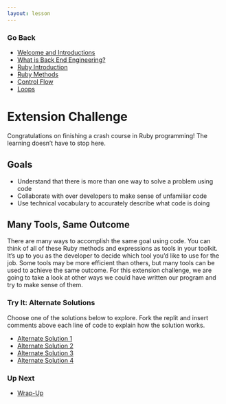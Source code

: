 ```yaml
---
layout: lesson
---
```


### Go Back

- [Welcome and Introductions](../)
- [What is Back End Engineering?](../what-is-bee)
- [Ruby Introduction](../ruby-intro)
- [Ruby Methods](../ruby-methods)
- [Control Flow](../control-flow)
- [Loops](../loops)

# Extension Challenge

Congratulations on finishing a crash course in Ruby programming! The learning doesn’t have to stop here.

## Goals

- Understand that there is more than one way to solve a problem using code
- Collaborate with over developers to make sense of unfamiliar code
- Use technical vocabulary to accurately describe what code is doing

## Many Tools, Same Outcome
There are many ways to accomplish the same goal using code. You can think of all of these Ruby methods and expressions as tools in your toolkit. It’s up to you as the developer to decide which tool you’d like to use for the job. Some tools may be more efficient than others, but many tools can be used to achieve the same outcome. For this extension challenge, we are going to take a look at other ways we could have written our program and try to make sense of them.

<div class="try-it-new">
  <h3>Try It: Alternate Solutions</h3>
  <p>Choose one of the solutions below to explore. Fork the replit and insert comments above each line of code to explain how the solution works.</p>
  <ul>
    <li><a href="https://replit.com/@turingschool/number-guesser-alt-1#main.rb" target="blank">Alternate Solution 1</a></li>
    <li><a href="https://replit.com/@turingschool/number-guesser-alt-2#main.rb" target="blank">Alternate Solution 2</a></li>
    <li><a href="https://replit.com/@turingschool/number-guesser-alt-3#main.rb" target="blank">Alternate Solution 3</a></li>
    <li><a href="https://replit.com/@turingschool/number-guesser-alt-4#main.rb" target="blank">Alternate Solution 4</a></li>
  </ul>
</div>


### Up Next

- [Wrap-Up](../wrap-up)
